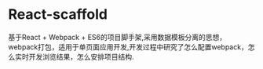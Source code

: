 # React-scaffold
基于React + Webpack + ES6的项目脚手架,采用数据模板分离的思想，webpack打包，适用于单页面应用开发,开发过程中研究了怎么配置webpack，怎么实时开发浏览结果，怎么安排项目结构.
